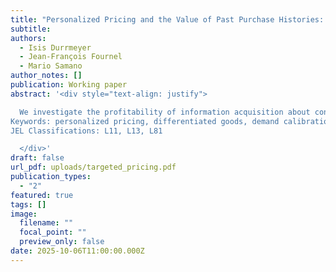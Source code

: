 ```yaml
---
title: "Personalized Pricing and the Value of Past Purchase Histories: An Empirical Perspective"
subtitle:
authors:
  - Isis Durrmeyer
  - Jean-François Fournel
  - Mario Samano
author_notes: []
publication: Working paper
abstract: '<div style="text-align: justify">

  We investigate the profitability of information acquisition about consumers’ preferences and the implementation of personalized pricing in a multi-product monopolist market structure. Our analysis uses data on prices, aggregate quantities, and individual purchase histories from a large supermarket chain in the US and an empirical model to represent grocery shopping by consumers and the supermarket pricing strategies. We estimate a large set of demand systems and supermarket marginal costs consistent with the observed uniform price setting. With the estimated distribution of preferences in hand, we simulate the information acquisition by the supermarket from purchase histories, assuming the supermarket uses Bayes’ rule to update its priors about consumers’ preferences. We then evaluate how profitable it is to set personalized prices using the information contained in purchase histories. Our results show that the supermarket can reap between 60% to 80% of the potential gains from perfect price discrimination, depending on the product category. At the same time, aggregate consumer surplus decreases but some consumer types are presented with supra-uniform prices while others with infra-uniform prices.
Keywords: personalized pricing, differentiated goods, demand calibration, price competition.
JEL Classifications: L11, L13, L81

  </div>'
draft: false
url_pdf: uploads/targeted_pricing.pdf
publication_types:
  - "2"
featured: true
tags: []
image:
  filename: ""
  focal_point: ""
  preview_only: false
date: 2025-10-06T11:00:00.000Z
---
```

